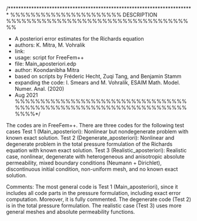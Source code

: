 /************************************************************************
%%%%%%%%%%%%%%%%%%%%%% DESCRIPTION %%%%%%%%%%%%%%%%%%%%%%%%%%%%%%%%%%%%%%
 * A posteriori error estimates for the Richards equation
 * authors: K. Mitra, M. Vohralik 
 * link: 
 * usage: script for FreeFem++ 
 * file: Main_aposteriori.edp  
 * author: Koondanibha Mitra
 * based on scripts by Fréderic Hecht, Zuqi Tang, and Benjamin Stamm
 * expanding the code:  I. Smears and M. Vohralík, ESAIM Math. Model. Numer. Anal. (2020)
 * Aug 2021 
%%%%%%%%%%%%%%%%%%%%%%%%%%%%%%%%%%%%%%%%%%%%%%%%%%%%%%%%%%%%%%%%%%%%%%%%*/

The codes are in FreeFem++. There are three codes for the following test cases
Test 1 (Main_aposteriori): Nonlinear but nondegenerate problem with known exact solution.
Test 2 (Degenerate_aposteriori): Nonlinear and degenerate problem  in the total pressure formulation of the Richards equation with known exact solution.
Test 3 (Realistic_aposteriori): Realistic case, nonlinear, degenerate with heterogeneous and anisotropic absolute permeability, mixed boundary conditions (Neumann + Dirichlet), discontinuous initial condition, non-uniform mesh, and no known exact solution.

Comments:
The most general code is Test 1 (Main_aposteriori), since it includes all code parts in the pressure formulation, including exact error computation. Moreover, it is fully commented. The degenerate code (Test 2) is in the total pressure formulation. The realistic case (Test 3) uses more general meshes and absolute permeability functions.
